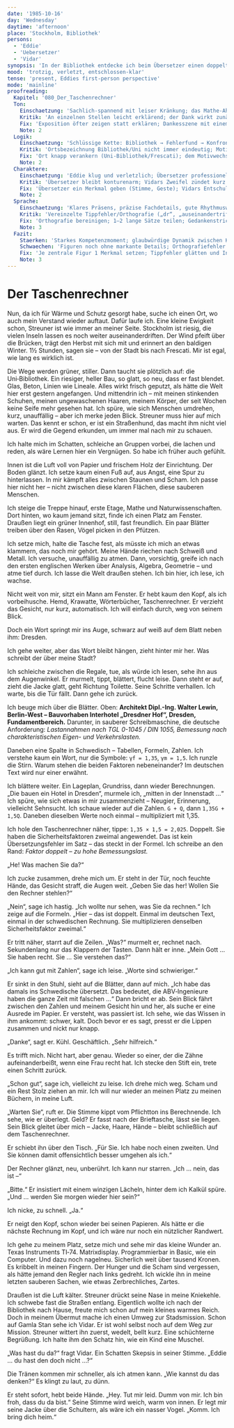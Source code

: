 ```yaml
---
date: '1985-10-16'
day: 'Wednesday'
daytime: 'afternoon'
place: 'Stockholm, Bibliothek'
persons:
  - 'Eddie'
  - 'Uebersetzer'
  - 'Vidar'
synopsis: 'In der Bibliothek entdecke ich beim Übersetzer einen doppelt angesetzten Sicherheitsfaktor, korrigiere ihn – und bekomme seinen TI‑74; später trifft mich Vidars kurzer Zweifel, doch er entschuldigt sich und bringt mich nach Hause.'
mood: 'trotzig, verletzt, entschlossen-klar'
tense: 'present, Eddies first-person perspective'
mode: 'mainline'
proofreading:
  Kapitel: '080_Der_Taschenrechner'
  Ton:
    Einschaetzung: 'Sachlich‑spannend mit leiser Kränkung; das Mathe‑Aha und der stille Triumph tragen die Szene, der Schluss kippt in Wärme.'
    Kritik: 'An einzelnen Stellen leicht erklärend; der Dank wirkt zunächst kühl/kalkuliert; kleine Patzer stören den Fluss.'
    Fix: 'Exposition öfter zeigen statt erklären; Dankesszene mit einem präzisen, menschlichen Detail erden; offensichtliche Tippfehler glätten.'
    Note: 2
  Logik:
    Einschaetzung: 'Schlüssige Kette: Bibliothek → Fehlerfund → Konfrontation → Anerkennung/Geschenk → Treffen mit Vidar → Heimweg.'
    Kritik: 'Ortsbezeichnung Bibliothek/Uni nicht immer eindeutig; Motivwechsel des Übersetzers bleibt knapp.'
    Fix: 'Ort knapp verankern (Uni‑Bibliothek/Frescati); dem Motivwechsel ein kurzes Auslöserdetail geben.'
    Note: 2
  Charaktere:
    Einschaetzung: 'Eddie klug und verletzlich; Übersetzer professionell, dann fair; Vidar vorsichtig, anschließend schützend.'
    Kritik: 'Übersetzer bleibt konturenarm; Vidars Zweifel zündet kurz hart; Streuner nur Randpräsenz.'
    Fix: 'Übersetzer ein Merkmal geben (Stimme, Geste); Vidars Entschuldigung mit einer kleinen, warmen Geste unterstreichen; Streuner mit 1 Mini‑Reaktion anklingen lassen.'
    Note: 2
  Sprache:
    Einschaetzung: 'Klares Präsens, präzise Fachdetails, gute Rhythmuswechsel zwischen Analyse und Gefühl.'
    Kritik: 'Vereinzelte Tippfehler/Orthografie („dr“, „auseinandertrifften“); wenige lange Perioden; Satzzeichen bei Gedankenstrichen uneinheitlich.'
    Fix: 'Orthografie bereinigen; 1–2 lange Sätze teilen; Gedankenstrich/Bindestrich konsistent führen (TI‑74, Uni‑Bibliothek).'
    Note: 3
  Fazit:
    Staerken: 'Starkes Kompetenzmoment; glaubwürdige Dynamik zwischen Kränkung und Anerkennung; warmes Ausklingen mit Vidar.'
    Schwaechen: 'Figuren noch ohne markante Details; Orthografiefehler stören punktuell; Ortsmarker teils vage.'
    Fix: 'Je zentrale Figur 1 Merkmal setzen; Tippfehler glätten und Interpunktion vereinheitlichen; Ort kurz verankern.'
    Note: 3
---
```


# Der Taschenrechner

Nun, da ich für Wärme und Schutz gesorgt habe, suche ich einen Ort, wo auch mein
Verstand wieder auftaut. Dafür laufe ich. Eine kleine Ewigkeit schon, Streuner
ist wie immer an meiner Seite. Stockholm ist riesig, die vielen Inseln lassen es
noch weiter auseinanderdriften. Der Wind pfeift über die Brücken, trägt den
Herbst mit sich mit und erinnert an den baldigen Winter. 1½ Stunden, sagen sie –
von der Stadt bis nach Frescati. Mir ist egal, wie lang es wirklich ist.

Die Wege werden grüner, stiller. Dann taucht sie plötzlich auf: die
Uni‑Bibliothek. Ein riesiger, heller Bau, so glatt, so neu, dass er fast
blendet. Glas, Beton, Linien wie Lineale. Alles wirkt frisch geputzt, als hätte
die Welt hier erst gestern angefangen. Und mittendrin ich – mit meinen
stinkenden Schuhen, meinen ungewaschenen Haaren, meinem Körper, der seit Wochen
keine Seife mehr gesehen hat. Ich spüre, wie sich Menschen umdrehen, kurz,
unauffällig – aber ich merke jeden Blick. Streuner muss hier auf mich warten.
Das kennt er schon, er ist ein Straßenhund, das macht ihm nicht viel aus. Er
wird die Gegend erkunden, um immer mal nach mir zu schauen.

Ich halte mich im Schatten, schleiche an Gruppen vorbei, die lachen und reden,
als wäre Lernen hier ein Vergnügen. So habe ich früher auch gefühlt.

Innen ist die Luft voll von Papier und frischem Holz der Einrichtung. Der Boden
glänzt. Ich setze kaum einen Fuß auf, aus Angst, eine Spur zu hinterlassen. In
mir kämpft alles zwischen Staunen und Scham. Ich passe hier nicht her – nicht
zwischen diese klaren Flächen, diese sauberen Menschen.

Ich steige die Treppe hinauf, erste Etage, Mathe und Naturwissenschaften. Dort
hinten, wo kaum jemand sitzt, finde ich einen Platz am Fenster. Draußen liegt
ein grüner Innenhof, still, fast freundlich. Ein paar Blätter treiben über den
Rasen, Vögel picken in den Pfützen.

Ich setze mich, halte die Tasche fest, als müsste ich mich an etwas klammern,
das noch mir gehört. Meine Hände riechen nach Schweiß und Metall. Ich versuche,
unauffällig zu atmen. Dann, vorsichtig, greife ich nach den ersten englischen
Werken über Analysis, Algebra, Geometrie – und atme tief durch. Ich lasse die
Welt draußen stehen. Ich bin hier, ich lese, ich wachse.

Nicht weit von mir, sitzt ein Mann am Fenster. Er hebt kaum den Kopf, als ich
vorbeihusche. Hemd, Krawatte, Wörterbücher, Taschenrechner. Er verzieht das
Gesicht, nur kurz, automatisch. Ich will einfach durch, weg von seinem Blick.

Doch ein Wort springt mir ins Auge, schwarz auf weiß auf dem Blatt neben ihm:
Dresden.

Ich gehe weiter, aber das Wort bleibt hängen, zieht hinter mir her. Was schreibt
der über meine Stadt?

Ich schleiche zwischen die Regale, tue, als würde ich lesen, sehe ihn aus dem
Augenwinkel. Er murmelt, tippt, blättert, flucht leise. Dann steht er auf, zieht
die Jacke glatt, geht Richtung Toilette. Seine Schritte verhallen. Ich warte,
bis die Tür fällt. Dann gehe ich zurück.

Ich beuge mich über die Blätter. Oben: **Architekt Dipl.-Ing. Walter Lewin,
Berlin-West – Bauvorhaben Interhotel „Dresdner Hof“, Dresden,
Fundamentbereich.** Darunter, in sauberer Schreibmaschine, die deutsche
Anforderung: *Lastannahmen nach TGL 0-1045 / DIN 1055, Bemessung nach
charakteristischen Eigen- und Verkehrslasten.*

Daneben eine Spalte in Schwedisch – Tabellen, Formeln, Zahlen. Ich verstehe kaum
ein Wort, nur die Symbole: `γf = 1,35`, `γm = 1,5`. Ich runzle die Stirn. Warum
stehen die beiden Faktoren nebeneinander? Im deutschen Text wird nur einer
erwähnt.

Ich blättere weiter. Ein Lageplan, Grundriss, dann wieder Berechnungen. „Die
bauen ein Hotel in Dresden“, murmele ich, „mitten in der Innenstadt …“ Ich
spüre, wie sich etwas in mir zusammenzieht – Neugier, Erinnerung, vielleicht
Sehnsucht. Ich schaue wieder auf die Zahlen. `G + Q`, dann `1,35G + 1,5Q`.
Daneben dieselben Werte noch einmal – multipliziert mit 1,35.

Ich hole den Taschenrechner näher, tippe: `1,35 × 1,5 = 2,025`. Doppelt. Sie
haben die Sicherheitsfaktoren zweimal angewendet. Das ist kein
Übersetzungsfehler im Satz – das steckt in der Formel. Ich schreibe an den Rand:
*Faktor doppelt – zu hohe Bemessungslast.*

„He! Was machen Sie da?“

Ich zucke zusammen, drehe mich um. Er steht in der Tür, noch feuchte Hände, das
Gesicht straff, die Augen weit. „Geben Sie das her! Wollen Sie den Rechner
stehlen?“

„Nein“, sage ich hastig. „Ich wollte nur sehen, was Sie da rechnen.“ Ich zeige
auf die Formeln. „Hier – das ist doppelt. Einmal im deutschen Text, einmal in
der schwedischen Rechnung. Sie multiplizieren denselben Sicherheitsfaktor
zweimal.“

Er tritt näher, starrt auf die Zeilen. „Was?“ murmelt er, rechnet nach.
Sekundenlang nur das Klappern der Tasten. Dann hält er inne. „Mein Gott … Sie
haben recht. Sie … Sie verstehen das?“

„Ich kann gut mit Zahlen“, sage ich leise. „Worte sind schwieriger.“

Er sinkt in den Stuhl, sieht auf die Blätter, dann auf mich. „Ich habe das
damals ins Schwedische übersetzt. Das bedeutet, die ABV‑Ingenieure haben die
ganze Zeit mit falschen …“ Dann bricht er ab. Sein Blick fährt zwischen den
Zahlen und meinem Gesicht hin und her, als suche er eine Ausrede im Papier. Er
versteht, was passiert ist. Ich sehe, wie das Wissen in ihm ankommt: schwer,
kalt. Doch bevor er es sagt, presst er die Lippen zusammen und nickt nur knapp.

„Danke“, sagt er. Kühl. Geschäftlich. „Sehr hilfreich.“

Es trifft mich. Nicht hart, aber genau. Wieder so einer, der die Zähne
aufeinanderbeißt, wenn eine Frau recht hat. Ich stecke den Stift ein, trete
einen Schritt zurück.

„Schon gut“, sage ich, vielleicht zu leise. Ich drehe mich weg. Scham und ein
Rest Stolz ziehen an mir. Ich will nur wieder an meinen Platz zu meinen Büchern,
in meine Luft.

„Warten Sie“, ruft er. Die Stimme kippt vom Pflichtton ins Berechnende. Ich
sehe, wie er überlegt. Geld? Er fasst nach der Brieftasche, lässt sie liegen.
Sein Blick gleitet über mich – Jacke, Haare, Hände – bleibt schließlich auf dem
Taschenrechner.

Er schiebt ihn über den Tisch. „Für Sie. Ich habe noch einen zweiten. Und Sie
können damit offensichtlich besser umgehen als ich.“

Der Rechner glänzt, neu, unberührt. Ich kann nur starren. „Ich … nein, das ist
–“

„Bitte.“ Er insistiert mit einem winzigen Lächeln, hinter dem ich Kalkül spüre.
„Und … werden Sie morgen wieder hier sein?“

Ich nicke, zu schnell. „Ja.“

Er neigt den Kopf, schon wieder bei seinen Papieren. Als hätte er die nächste
Rechnung im Kopf, und ich wäre nur noch ein nützlicher Randwert.

Ich gehe zu meinem Platz, setze mich und sehe mir das kleine Wunder an. Texas
Instruments TI‑74. Matrixdisplay. Programmierbar in Basic, wie ein Computer. Und
dazu noch nagelneu. Sicherlich weit über tausend Kronen. Es kribbelt in meinen
Fingern. Der Hunger und die Scham sind vergessen, als hätte jemand den Regler
nach links gedreht. Ich wickle ihn in meine letzten sauberen Sachen, wie etwas
Zerbrechliches, Zartes.

Draußen ist die Luft kälter. Streuner drückt seine Nase in meine Kniekehle. Ich
schwebe fast die Straßen entlang. Eigentlich wollte ich nach der Bibliothek nach
Hause, freute mich schon auf mein kleines warmes Reich. Doch in meinem Übermut
mache ich einen Umweg zur Stadsmission. Schon auf Gamla Stan sehe ich Vidar. Er
ist wohl selbst noch auf dem Weg zur Mission. Streuner wittert ihn zuerst,
wedelt, bellt kurz. Eine schüchterne Begrüßung. Ich halte ihm den Schatz hin,
wie ein Kind eine Muschel.

„Was hast du da?“ fragt Vidar. Ein Schatten Skepsis in seiner Stimme. „Eddie …
du hast den doch nicht …?“

Die Tränen kommen mir schneller, als ich atmen kann. „Wie kannst du das denken?“
Es klingt zu laut, zu dünn.

Er steht sofort, hebt beide Hände. „Hey. Tut mir leid. Dumm von mir. Ich bin
froh, dass du da bist.“ Seine Stimme wird weich, warm von innen. Er legt mir
seine Jacke über die Schultern, als wäre ich ein nasser Vogel. „Komm. Ich bring
dich heim.“
